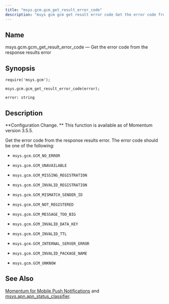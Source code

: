 ```yaml
---
title: "msys.gcm.gcm_get_result_error_code"
description: "msys gcm gcm get result error code Get the error code from the response results error msys gcm gcm get result error code error Configuration Change This function is available as of Momentum version 3 5 5 Get the error code from the response results error The error code should..."
---
```


<a name="lua.ref.msys.gcm.gcm_get_result_error_code"></a> 
## Name

msys.gcm.gcm_get_result_error_code — Get the error code from the response results error

<a name="idp26744480"></a> 
## Synopsis

`require('msys.gcm');`

`msys.gcm.gcm_get_result_error_code(error);`

`error: string`<a name="idp26748304"></a> 
## Description

**Configuration Change. ** This function is available as of Momentum version 3.5.5.

Get the error code from the response results error. The error code should be one of the following:

*   `msys.gcm.GCM_NO_ERROR`

*   `msys.gcm.GCM_UNAVAILABLE`

*   `msys.gcm.GCM_MISSING_REGISTRATION`

*   `msys.gcm.GCM_INVALID_REGISTRATION`

*   `msys.gcm.GCM_MISMATCH_SENDER_ID`

*   `msys.gcm.GCM_NOT_REGISTERED`

*   `msys.gcm.GCM_MESSAGE_TOO_BIG`

*   `msys.gcm.GCM_INVALID_DATA_KEY`

*   `msys.gcm.GCM_INVALID_TTL`

*   `msys.gcm.GCM_INTERNAL_SERVER_ERROR`

*   `msys.gcm.GCM_INVALID_PACKAGE_NAME`

*   `msys.gcm.GCM_UNKNOW`

<a name="idp26766304"></a> 
## See Also

[Momentum for Mobile Push Notifications](/momentum/3/3-push) and [msys.apn.apn_status_classifier](/momentum/3/3-reference/3-reference-lua-ref-msys-apn-apn-status-classifier).